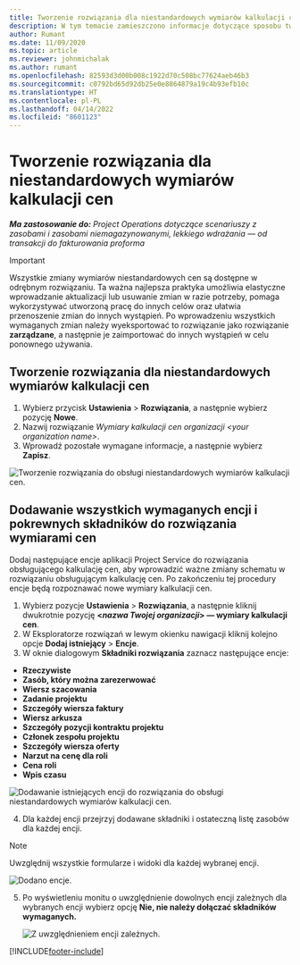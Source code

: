 ```yaml
---
title: Tworzenie rozwiązania dla niestandardowych wymiarów kalkulacji cen
description: W tym temacie zamieszczono informacje dotyczące sposobu tworzenia rozwiązań obsługujących niestandardowe wymiary kalkulacji cen.
author: Rumant
ms.date: 11/09/2020
ms.topic: article
ms.reviewer: johnmichalak
ms.author: rumant
ms.openlocfilehash: 82593d3d00b008c1922d70c508bc77624aeb46b3
ms.sourcegitcommit: c0792bd65d92db25e0e8864879a19c4b93efb10c
ms.translationtype: HT
ms.contentlocale: pl-PL
ms.lasthandoff: 04/14/2022
ms.locfileid: "8601123"
---
```

# <a name="create-a-solution-for-custom-pricing-dimensions"></a>Tworzenie rozwiązania dla niestandardowych wymiarów kalkulacji cen

 _**Ma zastosowanie do:** Project Operations dotyczące scenariuszy z zasobami i zasobami niemagazynowanymi, lekkiego wdrażania — od transakcji do fakturowania proforma_ 

>[!IMPORTANT]
>Wszystkie zmiany wymiarów niestandardowych cen są dostępne w odrębnym rozwiązaniu. Ta ważna najlepsza praktyka umożliwia elastyczne wprowadzanie aktualizacji lub usuwanie zmian w razie potrzeby, pomaga wykorzystywać utworzoną pracę do innych celów oraz ułatwia przenoszenie zmian do innych wystąpień. Po wprowadzeniu wszystkich wymaganych zmian należy wyeksportować to rozwiązanie jako rozwiązanie **zarządzane**, a następnie je zaimportować do innych wystąpień w celu ponownego używania.

## <a name="create-a-solution-for-custom-pricing-dimensions"></a>Tworzenie rozwiązania dla niestandardowych wymiarów kalkulacji cen

1.  Wybierz przycisk **Ustawienia** > **Rozwiązania**, a następnie wybierz pozycję **Nowe**.
2.  Nazwij rozwiązanie *Wymiary kalkulacji cen organizacji \<your organization name\>*.
3. Wprowadź pozostałe wymagane informacje, a następnie wybierz **Zapisz**.

  ![Tworzenie rozwiązania do obsługi niestandardowych wymiarów kalkulacji cen.](./media/Creation-of-custom-pricing-dimension-solution.png)
 
## <a name="add-all-required-entities-and-related-components-to-the-pricing-dimension-solution"></a>Dodawanie wszystkich wymaganych encji i pokrewnych składników do rozwiązania wymiarami cen

Dodaj następujące encje aplikacji Project Service do rozwiązania obsługującego kalkulację cen, aby wprowadzić ważne zmiany schematu w rozwiązaniu obsługującym kalkulację cen. Po zakończeniu tej procedury encje będą rozpoznawać nowe wymiary kalkulacji cen.

1.  Wybierz pozycje **Ustawienia** > **Rozwiązania**, a następnie kliknij dwukrotnie pozycję **<*nazwa Twojej organizacji*> — wymiary kalkulacji cen**.
2.  W Eksploratorze rozwiązań w lewym okienku nawigacji kliknij kolejno opcje **Dodaj istniejący** > **Encje**.
3.  W oknie dialogowym **Składniki rozwiązania** zaznacz następujące encje:
 
   - **Rzeczywiste**
   - **Zasób, który można zarezerwować**
   - **Wiersz szacowania**
   - **Zadanie projektu**
   - **Szczegóły wiersza faktury**
   - **Wiersz arkusza**
   - **Szczegóły pozycji kontraktu projektu**
   - **Członek zespołu projektu**
   - **Szczegóły wiersza oferty**
   - **Narzut na cenę dla roli**
   - **Cena roli**
   - **Wpis czasu**
 
   ![Dodawanie istniejących encji do rozwiązania do obsługi niestandardowych wymiarów kalkulacji cen.](./media/Existing-entities-to-PD-solution.png)
 
 4. Dla każdej encji przejrzyj dodawane składniki i ostateczną listę zasobów dla każdej encji. 

   >[!NOTE]
   > Uwzględnij wszystkie formularze i widoki dla każdej wybranej encji.

  ![Dodano encje.](./media/solution-component-selection.png)


5.  Po wyświetleniu monitu o uwzględnienie dowolnych encji zależnych dla wybranych encji wybierz opcję **Nie, nie należy dołączać składników wymaganych.**

    ![Z uwzględnieniem encji zależnych.](./media/Do-not-include-required.png)


[!INCLUDE[footer-include](../includes/footer-banner.md)]
